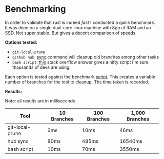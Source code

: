 # Benchmarking

In order to validate that rust is indeed _fast_ I conducted a quick benchmark. It was done on a single dual-core linux machine with 8gb of RAM and an SSD. Not super stable. But gives a decent comparison of speeds.

**Options tested:**

- `git-local-prune`
- `github hub`: [sync](https://hub.github.com/hub-sync.1.html) command will cleanup old branches among other tasks
- `bash script`: [this](https://stackoverflow.com/a/17029936) stack overflow answer gives a nifty script I'm sure thousands of devs are using.

Each option is tested against the benchmark [script](test/end-to-end/run_benchmark.sh). This creates a variable number of branches for the tool to cleanup. The time taken is recorded.

**Results:**

Note: all results are in milliseconds

| Tool            | 10 Branches | 100 Branches | 1,000 Branches |
|-----------------|-------------|--------------|----------------|
| git-local-prune | 6ms         | 10ms         | 46ms           |
| hub sync        | 80ms        | 485ms        | 16540ms        |
| bash script     | 10ms        | 70ms         | 3550ms         |
